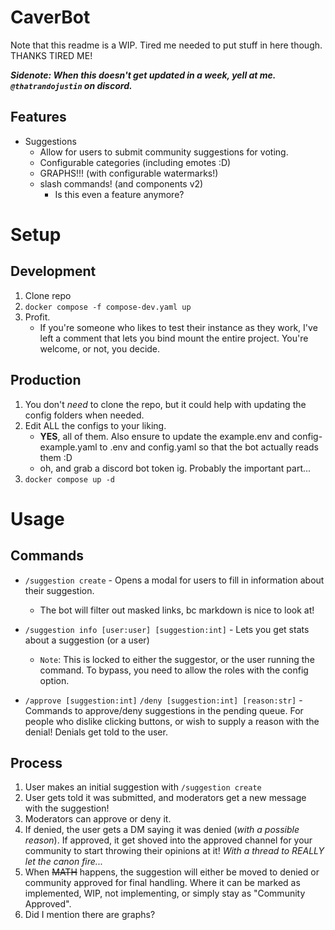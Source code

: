 # CaverBot
Note that this readme is a WIP. Tired me needed to put stuff in here though. THANKS TIRED ME!

***Sidenote: When this doesn't get updated in a week, yell at me. `@thatrandojustin` on discord.***

## Features
* Suggestions
  * Allow for users to submit community suggestions for voting.
  * Configurable categories (including emotes :D)
  * GRAPHS!!! (with configurable watermarks!)
  * slash commands! (and components v2)
    * Is this even a feature anymore?

# Setup

## Development
1) Clone repo
2) `docker compose -f compose-dev.yaml up`
3) Profit.
    * If you're someone who likes to test their instance as they work, I've left a comment that lets you bind mount the entire project. You're welcome, or not, you decide.

## Production
1. You don't *need* to clone the repo, but it could help with updating the config folders when needed.
2. Edit ALL the configs to your liking. 
    * **YES**, all of them. Also ensure to update the example.env and config-example.yaml to .env and config.yaml so that the bot actually reads them :D
    * oh, and grab a discord bot token ig. Probably the important part...
3. `docker compose up -d` 

# Usage

## Commands

* `/suggestion create` - Opens a modal for users to fill in information about their suggestion.
  * The bot will filter out masked links, bc markdown is nice to look at!
* `/suggestion info [user:user] [suggestion:int]` - Lets you get stats about a suggestion (or a user)
  * `Note`: This is locked to either the suggestor, or the user running the command. To bypass, you need to allow the roles with the config option.

* `/approve [suggestion:int]` `/deny [suggestion:int] [reason:str]` - Commands to approve/deny suggestions in the pending queue. For people who dislike clicking buttons, or wish to supply a reason with the denial! Denials get told to the user.

## Process
1) User makes an initial suggestion with `/suggestion create`
2) User gets told it was submitted, and moderators get a new message with the suggestion!
3) Moderators can approve or deny it.
4) If denied, the user gets a DM saying it was denied (*with a possible reason*). If approved, it get shoved into the approved channel for your community to start throwing their opinions at it! *With a thread to REALLY let the canon fire...*
5) When ~~MATH~~ happens, the suggestion will either be moved to denied or community approved for final handling. Where it can be marked as implemented, WIP, not implementing, or simply stay as "Community Approved".
6) Did I mention there are graphs?